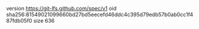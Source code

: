 version https://git-lfs.github.com/spec/v1
oid sha256:81549021099660bd27bd5eecefd46ddc4c395d79edb57b0ab0cc1f487fdb05f0
size 636
